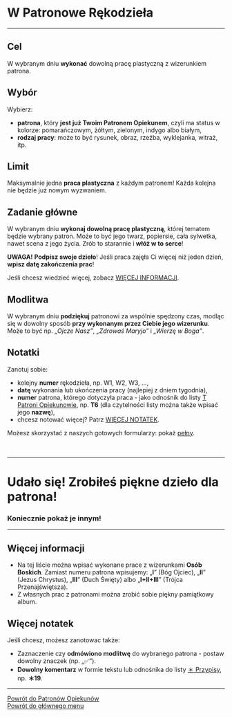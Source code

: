 # <span class="status status-list"><span class="status status-list">W</span> Patronowe Rękodzieła</span>
---
## Cel
W <span class="selected-day-info">wybranym dniu</span> **wykonać** dowolną pracę plastyczną z wizerunkiem patrona.
## Wybór
Wybierz:
- **patrona**, który **jest już Twoim Patronem Opiekunem**, czyli ma status w kolorze: <span class="status status-orange">pomarańczowym</span>, <span class="status status-yellow">żółtym</span>, <span class="status status-green">zielonym</span>, <span class="status status-indigo">indygo</span> albo <span class="status status-white">białym</span>,
- **rodzaj pracy**: może to być rysunek, obraz, rzeźba, wyklejanka, witraż, itp.
## Limit
Maksymalnie jedna **praca plastyczna** z każdym patronem! Każda kolejna nie będzie już nowym wyzwaniem.
## Zadanie główne
W <span class="selected-day-info">wybranym dniu</span> **wykonaj dowolną pracę plastyczną**, której tematem będzie wybrany patron. Może to być jego twarz, popiersie, cała sylwetka, nawet scena z jego życia. Zrób to starannie i **włóż w to serce**!

**UWAGA!** **Podpisz swoje dzieło**! Jeśli praca zajęła Ci więcej niż jeden dzień, **wpisz datę zakończenia prac**!

Jeśli chcesz wiedzieć więcej, zobacz [WIĘCEJ INFORMACJI](#patronowe-rekodziela-wiecej-informacji).
## Modlitwa
W <span class="selected-day-info">wybranym dniu</span> **podziękuj** patronowi za wspólnie spędzony czas, modląc się w dowolny sposób **przy wykonanym przez Ciebie jego wizerunku**. Może to być np. _„Ojcze Nasz”_, _„Zdrowaś Maryjo”_ i _„Wierzę w Boga”_.
## Notatki
Zanotuj sobie:
- kolejny **numer** rękodzieła, np. W1, W2, W3, ...,
- **datę** wykonania lub ukończenia pracy (najlepiej z dniem tygodnia),
- **numer** patrona, którego dotyczyła praca - jako odnośnik do listy [<span class="status status-list"><span class="status status-yellow">T</span> Patroni Opiekunowie</span>](patroni_opiekunowie.md), np. **T6** (dla czytelności listy można także wpisać jego **nazwę**),
- chcesz notować więcej? Patrz [WIĘCEJ NOTATEK](#patronowe-rekodziela-wiecej-notatek).

Możesz skorzystać z naszych gotowych formularzy: pokaż [pełny](../../pl/pdf/lista_v1_w_patronowe_rekodziela.pdf).
<br />
<br />
<br />

---
# Udało się! Zrobiłeś piękne dzieło dla patrona!
### Koniecznie pokaż je innym!
---

## <span id="patronowe-rekodziela-wiecej-informacji">Więcej informacji</span>
- Na tej liście można wpisać wykonane prace z wizerunkami **Osób Boskich**. Zamiast numeru patrona wpisujemy: „**I**” (Bóg Ojciec), „**II**” (Jezus Chrystus), „**III**” (Duch Święty) albo „**I+II+III**” (Trójca Przenajświętsza).
- Z własnych prac z patronami można zrobić sobie piękny pamiątkowy album.
## <span id="patronowe-rekodziela-wiecej-notatek">Więcej notatek</span>
Jeśli chcesz, możesz zanotowac także:
- Zaznaczenie czy **odmówiono modlitwę** do wybranego patrona - postaw dowolny znaczek (np. „✅”).
- **Dowolny komentarz** w formie tekstu lub odnośnika do listy [<span class="status status-list"><span class="status status-list">＊</span> Przypisy</span>](przypisy.md), np. **＊19**.

---
[Powrót do Patronów Opiekunów](patroni_opiekunowie.md)  
[Powrót do głównego menu](index.md)
